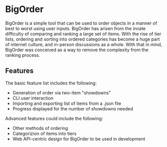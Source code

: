 # BigOrder

BigOrder is a simple tool that can be used to order objects in a manner of best to worst using user inputs. BigOrder has arisen from the innate difficulty of comparing and ranking a large set of items. With the rise of tier lists, ordering and sorting into ordered categories has become a huge part of internet culture, and in-person discussions as a whole. With that in mind, BigOrder was conceived as a way to remove the complexity from the ranking process.

## Features

The basic feature list includes the following:

-   Generation of order via two-item "showdowns"
-   CLI user interaction
-   Importing and exporting list of items from a .json file
-   Progress displayed for the number of showdowns needed

Advanced features could include the following:

-   Other methods of ordering
-   Categorizion of items into tiers
-   Web API-centric design for BigOrder to be used in development
